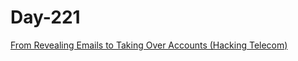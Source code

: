 # Day-221

[From Revealing Emails to Taking Over Accounts (Hacking Telecom)](https://ahmdhalabi.medium.com/from-revealing-emails-to-taking-over-accounts-hacking-telecom-ead1fcbffc32)
